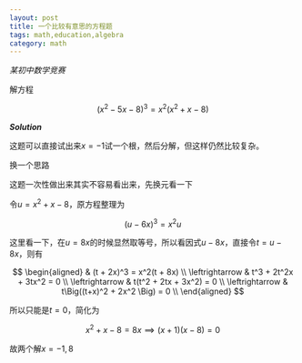 ```yaml
---
layout: post
title: 一个比较有意思的方程题
tags: math,education,algebra
category: math
---
```


*某初中数学竞赛*

解方程

$$
    (x^2 - 5x - 8)^3 = x^2(x^2 + x - 8)
$$

***Solution***

这题可以直接试出来$x = -1$试一个根，然后分解，但这样仍然比较复杂。

换一个思路

这题一次性做出来其实不容易看出来，先换元看一下

令$u = x^2 + x - 8$，原方程整理为

$$
    (u - 6x)^3 = x^2 u
$$

这里看一下，在$u = 8x$的时候显然取等号，所以看因式$u - 8x$，直接令$t = u-8x$，则有

$$
\begin{aligned}
    & (t + 2x)^3 = x^2(t + 8x) \\
    \leftrightarrow & t^3 + 2t^2x + 3tx^2 = 0 \\
    \leftrightarrow & t(t^2 + 2tx + 3x^2) = 0 \\
    \leftrightarrow & t\Big((t+x)^2 + 2x^2 \Big) = 0 \\
\end{aligned}
$$

所以只能是$t = 0$，简化为

$$
    x^2 + x - 8 = 8x \implies (x+1)(x-8) = 0
$$

故两个解$x = -1, 8$